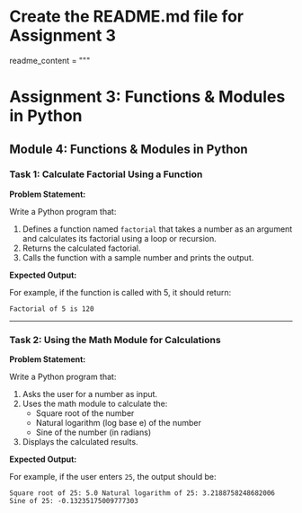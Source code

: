 # Create the README.md file for Assignment 3

readme_content = """
# Assignment 3: Functions & Modules in Python

## Module 4: Functions & Modules in Python

### Task 1: Calculate Factorial Using a Function

**Problem Statement:**

Write a Python program that:
1. Defines a function named `factorial` that takes a number as an argument and calculates its factorial using a loop or recursion.
2. Returns the calculated factorial.
3. Calls the function with a sample number and prints the output.

**Expected Output:**

For example, if the function is called with 5, it should return:
```
Factorial of 5 is 120

```

---

### Task 2: Using the Math Module for Calculations

**Problem Statement:**

Write a Python program that:
1. Asks the user for a number as input.
2. Uses the math module to calculate the:
   - Square root of the number
   - Natural logarithm (log base e) of the number
   - Sine of the number (in radians)
3. Displays the calculated results.

**Expected Output:**

For example, if the user enters `25`, the output should be:
```
Square root of 25: 5.0 Natural logarithm of 25: 3.2188758248682006 Sine of 25: -0.13235175009777303

```